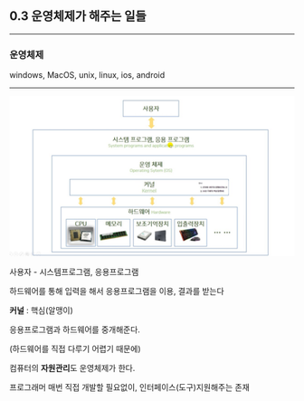 ## 0.3 운영체제가 해주는 일들

---

### 운영체제

windows, MacOS, unix, linux, ios, android

---

![강의캡처](./images/0-3.jpg)

사용자 - 시스템프로그램, 응용프로그램

하드웨어를 통해 입력을 해서 응용프로그램을 이용, 결과를 받는다

**커널** : 핵심(알맹이)

응용프로그램과 하드웨어를 중개해준다.

(하드웨어를 직접 다루기 어렵기 때문에)

컴퓨터의 **자원관리**도 운영체제가 한다.

프로그래머 매번 직접 개발할 필요없이, 인터페이스(도구)지원해주는 존재
